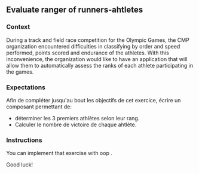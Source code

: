 ## Evaluate ranger of runners-ahtletes

### Context

During a track and field race competition for the Olympic Games, the CMP organization encountered difficulties in classifying by order and speed performed, points scored and endurance of the athletes. With this inconvenience, the organization would like to have an application that will allow them to automatically assess the ranks of each athlete participating in the games.

### Expectations

Afin de compléter jusqu'au bout les objectifs de cet exercice, écrire un composant permettant de:

- déterminer les 3 premiers athlètes selon leur rang.
- Calculer le nombre de victoire de chaque ahtlète.

### Instructions

You can implement that exercise with oop .

Good luck!
